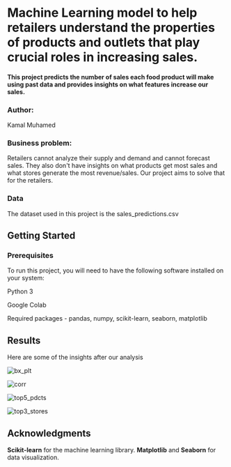 # Machine Learning model to help retailers understand the properties of products and outlets that play crucial roles in increasing sales.

#### This project predicts the number of sales each food product will make using past data and provides insights on what features increase our sales.

### Author: 
Kamal Muhamed

### Business problem:
Retailers cannot analyze their supply and demand and cannot forecast sales. They also don't have insights on what products get most sales and what stores generate the most revenue/sales. Our project aims to solve that for the retailers.

### Data
The dataset used in this project is the sales_predictions.csv

## Getting Started
### Prerequisites
To run this project, you will need to have the following software installed on your system:

Python 3

Google Colab

Required packages - pandas, numpy, scikit-learn, seaborn, matplotlib

## Results
Here are some of the insights after our analysis

![bx_plt](https://user-images.githubusercontent.com/103885606/224952905-bf542db3-a8cf-4535-bf36-b05771c3ec92.png)

![corr](https://user-images.githubusercontent.com/103885606/224953185-50ebee15-4003-4864-8af9-c490e2792d6b.png)

![top5_pdcts](https://user-images.githubusercontent.com/103885606/224950296-eba57624-ae1d-4f5d-9ff1-5b6d30e1f4a1.png)

![top3_stores](https://user-images.githubusercontent.com/103885606/224953371-5f4e46a5-7ec7-42f5-8f98-5c526a12a89b.png)



## Acknowledgments
**Scikit-learn** for the machine learning library.
**Matplotlib** and **Seaborn** for data visualization.


